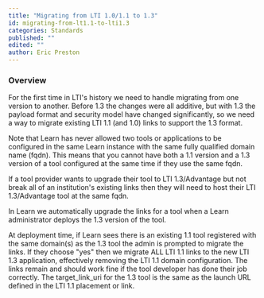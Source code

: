 ```yaml
---
title: "Migrating from LTI 1.0/1.1 to 1.3"
id: migrating-from-lt1.1-to-lti1.3
categories: Standards
published: ""
edited: ""
author: Eric Preston
---
```

<VersioningTracker frontMatter={frontMatter}/>

### Overview

For the first time in LTI's history we need to handle migrating from one version to another. Before 1.3 the changes were all
additive, but with 1.3 the payload format and security model have changed significantly, so we need a way to
migrate existing LTI 1.1 (and 1.0) links to support the 1.3 format.

Note that Learn has never allowed two tools or applications to be configured in the same Learn instance with the
same fully qualified domain name (fqdn). This means that you cannot have both a 1.1 version and a 1.3 version of
a tool configured at the same time if they use the same fqdn.

If a tool provider wants to upgrade their tool to LTI 1.3/Advantage but not break all of an institution's existing links
then they will need to host their LTI 1.3/Advantage tool at the same fqdn.

In Learn we automatically upgrade the links for a tool when a Learn administrator deploys the 1.3 version of the tool.

At deployment time, if Learn sees there is an existing 1.1 tool registered with the same domain(s) as the 1.3
tool the admin is prompted to migrate the links. If they choose "yes" then we migrate ALL LTI 1.1 links to the
new LTI 1.3 application, effectively removing the LTI 1.1 domain configuration. The links remain and should work
fine if the tool developer has done their job correctly. The target_link_uri for the 1.3 tool is the same
as the launch URL defined in the LTI 1.1 placement or link.
<AuthorBox frontMatter={frontMatter}/>
